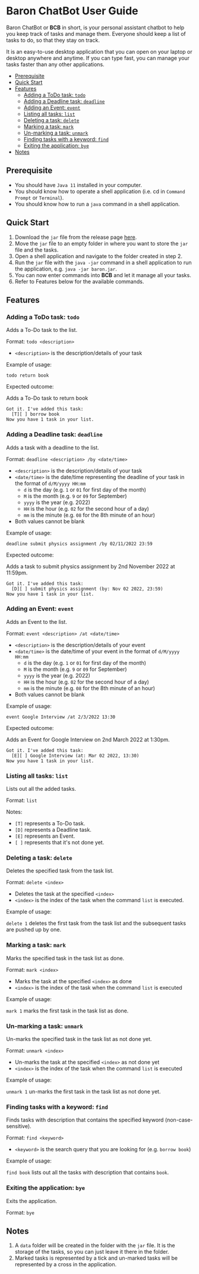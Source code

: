 # Baron ChatBot User Guide

Baron ChatBot or **BCB** in short, is your personal assistant chatbot to help you keep track of tasks and manage them. Everyone should keep a list of tasks to do, so that they stay on track.

It is an easy-to-use desktop application that you can open on your laptop or desktop anywhere and anytime. If you can type fast, you can manage your tasks faster than any other applications.

- [Prerequisite](#prerequisite)
- [Quick Start](#quick-start)
- [Features](#features)
  * [Adding a ToDo task: `todo`](#adding-a-todo-task-todo)
  * [Adding a Deadline task: `deadline`](#adding-a-deadline-task-deadline)
  * [Adding an Event: `event`](#adding-an-event-event)
  * [Listing all tasks: `list`](#listing-all-tasks-list)
  * [Deleting a task: `delete`](#deleting-a-task-delete)
  * [Marking a task: `mark`](#marking-a-task-mark)
  * [Un-marking a task: `unmark`](#un-marking-a-task-unmark)
  * [Finding tasks with a keyword: `find`](#finding-tasks-with-a-keyword-find)
  * [Exiting the application: `bye`](#exiting-the-application-bye)
- [Notes](#notes)

## Prerequisite

- You should have `Java 11` installed in your computer.
- You should know how to operate a shell application (i.e. cd in `Command Prompt` or `Terminal`).
- You should know how to run a `java` command in a shell application.

## Quick Start
1. Download the `jar` file from the release page [here](https://github.com/ngjunkang/ip/releases).
2. Move the `jar` file to an empty folder in where you want to store the `jar` file and the tasks.
3. Open a shell application and navigate to the folder created in step 2.
4. Run the `jar` file with the `java -jar` command in a shell application to run the application, e.g. `java -jar baron.jar`.
5. You can now enter commands into **BCB** and let it manage all your tasks.
6. Refer to Features below for the available commands.

## Features

### Adding a ToDo task: `todo`

Adds a To-Do task to the list.

Format: `todo <description>`

- `<description>` is the description/details of your task

Example of usage:

`todo return book`

Expected outcome:

Adds a To-Do task to return book

```
Got it. I've added this task:
  [T][ ] borrow book 
Now you have 1 task in your list.
```

### Adding a Deadline task: `deadline`

Adds a task with a deadline to the list.

Format: `deadline <description> /by <date/time>`

- `<description>` is the description/details of your task
- `<date/time>` is the date/time representing the deadline of your task in the format of `d/M/yyyy HH:mm`
    - `d` is the day (e.g. `1` or `01` for first day of the month)
    - `M` is the month (e.g. `9` or `09` for September)
    - `yyyy` is the year (e.g. 2022)
    - `HH` is the hour (e.g. `02` for the second hour of a day)
    - `mm` is the minute (e.g. `08` for the 8th minute of an hour)
- Both values cannot be blank

Example of usage:

`deadline submit physics assignment /by 02/11/2022 23:59`

Expected outcome:

Adds a task to submit physics assignment by 2nd November 2022 at 11:59pm.

```
Got it. I've added this task:
  [D][ ] submit physics assignment (by: Nov 02 2022, 23:59)
Now you have 1 task in your list.
```

### Adding an Event: `event`

Adds an Event to the list.

Format: `event <description> /at <date/time>`

- `<description>` is the description/details of your event
- `<date/time>` is the date/time of your event in the format of `d/M/yyyy HH:mm`
  - `d` is the day (e.g. `1` or `01` for first day of the month)
  - `M` is the month (e.g. `9` or `09` for September)
  - `yyyy` is the year (e.g. 2022)
  - `HH` is the hour (e.g. `02` for the second hour of a day)
  - `mm` is the minute (e.g. `08` for the 8th minute of an hour)
- Both values cannot be blank

Example of usage:

`event Google Interview /at 2/3/2022 13:30`

Expected outcome:

Adds an Event for Google Interview on 2nd March 2022 at 1:30pm.

```
Got it. I've added this task:
  [E][ ] Google Interview (at: Mar 02 2022, 13:30)
Now you have 1 task in your list.
```

### Listing all tasks: `list`

Lists out all the added tasks.

Format: `list`

Notes:
- `[T]` represents a To-Do task.
- `[D]` represents a Deadline task.
- `[E]` represents an Event.
- `[ ]` represents that it's not done yet.

### Deleting a task: `delete`

Deletes the specified task from the task list.

Format: `delete <index>`
- Deletes the task at the specified `<index>`
- `<index>` is the index of the task when the command `list` is executed.

Example of usage:

`delete 1` deletes the first task from the task list and the subsequent tasks are pushed up by one.

### Marking a task: `mark`

Marks the specified task in the task list as done.

Format: `mark <index>`
- Marks the task at the specified `<index>` as done
- `<index>` is the index of the task when the command `list` is executed

Example of usage:

`mark 1` marks the first task in the task list as done.

### Un-marking a task: `unmark`

Un-marks the specified task in the task list as not done yet.

Format: `unmark <index>`
- Un-marks the task at the specified `<index>` as not done yet
- `<index>` is the index of the task when the command `list` is executed

Example of usage:

`unmark 1` un-marks the first task in the task list as not done yet.

### Finding tasks with a keyword: `find`

Finds tasks with description that contains the specified keyword (non-case-sensitive).

Format: `find <keyword>`
- `<keyword>` is the search query that you are looking for (e.g. `borrow book`)

Example of usage:

`find book` lists out all the tasks with description that contains `book`.

### Exiting the application: `bye`

Exits the application.

Format: `bye`

## Notes
1. A `data` folder will be created in the folder with the `jar` file. It is the storage of the tasks, so you can just leave it there in the folder.
2. Marked tasks is represented by a tick and un-marked tasks will be represented by a cross in the application.
